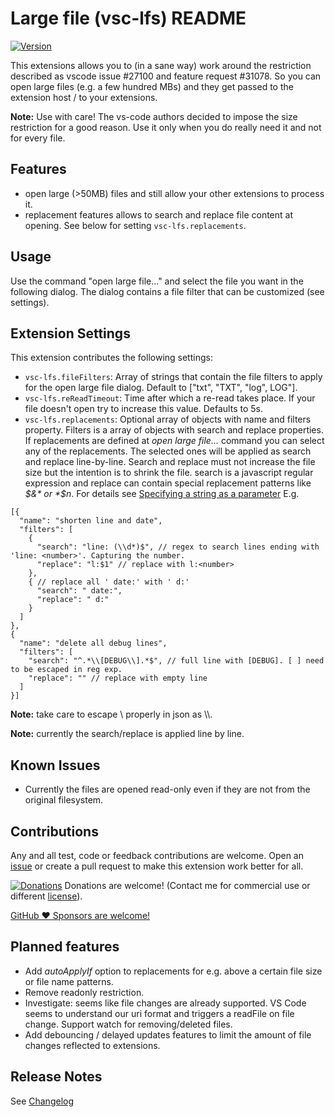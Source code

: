 # Large file (vsc-lfs) README

[![Version](https://vsmarketplacebadge.apphb.com/version/mbehr1.vsc-lfs.svg)](https://marketplace.visualstudio.com/items?itemName=mbehr1.vsc-lfs)

This extensions allows you to (in a sane way) work around the restriction described as vscode issue #27100 and feature request #31078.
So you can open large files (e.g. a few hundred MBs) and they get passed to the extension host / to your extensions.

**Note:** Use with care! The vs-code authors decided to impose the size restriction for a good reason. Use it only when you do really need it and not for every file. 

## Features

- open large (>50MB) files and still allow your other extensions to process it.
- replacement features allows to search and replace file content at opening. See below for setting `vsc-lfs.replacements`.

## Usage

Use the command "open large file..." and select the file you want in the following dialog. The dialog contains a file filter that can be customized (see settings).

## Extension Settings

This extension contributes the following settings:

* `vsc-lfs.fileFilters`: Array of strings that contain the file filters to apply for the open large file dialog. Default to ["txt", "TXT", "log", LOG"].
* `vsc-lfs.reReadTimeout`: Time after which a re-read takes place. If your file doesn't open try to increase this value. Defaults to 5s.
* `vsc-lfs.replacements`: Optional array of objects with name and filters property. Filters is a array of objects with search and replace properties. If replacements are defined at *open large file...* command you can select any of the replacements. The selected ones will be applied as search and replace line-by-line. Search and replace must not increase the file size but the intention is to shrink the file. search is a javascript regular expression and replace can contain special replacement patterns like *$&* or *$n*. For details see [Specifying a string as a parameter](https://developer.mozilla.org/en-US/docs/Web/JavaScript/Reference/Global_Objects/String/replace#Specifying_a_string_as_a_parameter) E.g.
```
[{
  "name": "shorten line and date",
  "filters": [
    {
      "search": "line: (\\d*)$", // regex to search lines ending with 'line: <number>'. Capturing the number.
      "replace": "l:$1" // replace with l:<number>
    },
    { // replace all ' date:' with ' d:'
      "search": " date:",
      "replace": " d:"
    }
  ]
},
{
  "name": "delete all debug lines",
  "filters": [
    "search": "^.*\\[DEBUG\\].*$", // full line with [DEBUG]. [ ] need to be escaped in reg exp.
    "replace": "" // replace with empty line
  ]
}]
```
**Note:**  take care to escape \ properly in json as \\\\.

**Note:**  currently the search/replace is applied line by line.

## Known Issues

* Currently the files are opened read-only even if they are not from the original filesystem.

## Contributions

Any and all test, code or feedback contributions are welcome.
Open an [issue](https://github.com/mbehr1/vsc-lfs/issues) or create a pull request to make this extension work better for all.

[![Donations](https://www.paypalobjects.com/en_US/DK/i/btn/btn_donateCC_LG.gif)](https://www.paypal.com/cgi-bin/webscr?cmd=_s-xclick&hosted_button_id=2ZNMJP5P43QQN&source=url) Donations are welcome! (Contact me for commercial use or different [license](https://creativecommons.org/licenses/by-nc-sa/4.0/legalcode)).

[GitHub ♥︎ Sponsors are welcome!](https://github.com/sponsors/mbehr1)

## Planned features

* Add *autoApplyIf* option to replacements for e.g. above a certain file size or file name patterns.
* Remove readonly restriction.
* Investigate: seems like file changes are already supported. VS Code seems to understand our uri format and triggers a readFile on file change.
  Support watch for removing/deleted files.
* Add debouncing / delayed updates features to limit the amount of file changes reflected to extensions.

## Release Notes

See [Changelog](./CHANGELOG.md)
